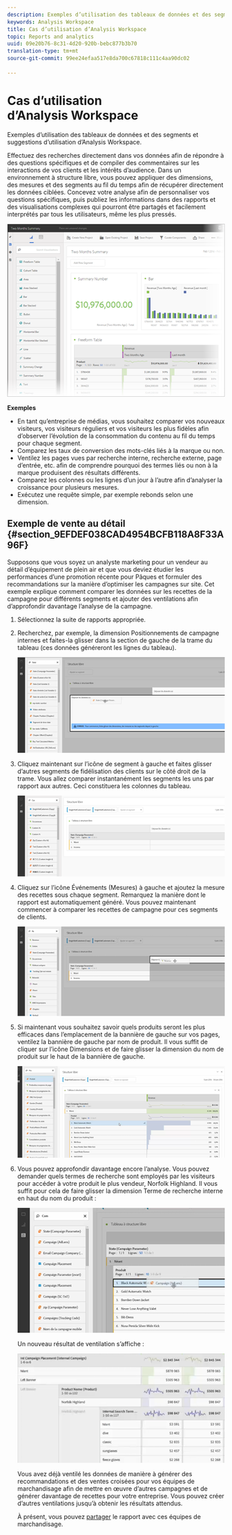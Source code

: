 ```yaml
---
description: Exemples d’utilisation des tableaux de données et des segments et suggestions d’utilisation d’Analysis Workspace.
keywords: Analysis Workspace
title: Cas d’utilisation d’Analysis Workspace
topic: Reports and analytics
uuid: 09e20b76-8c31-4d20-920b-bebc877b3b70
translation-type: tm+mt
source-git-commit: 99ee24efaa517e8da700c67818c111c4aa90dc02

---
```



# Cas d’utilisation d’Analysis Workspace

Exemples d’utilisation des tableaux de données et des segments et suggestions d’utilisation d’Analysis Workspace.

Effectuez des recherches directement dans vos données afin de répondre à des questions spécifiques et de compiler des commentaires sur les interactions de vos clients et les intérêts d’audience. Dans un environnement à structure libre, vous pouvez appliquer des dimensions, des mesures et des segments au fil du temps afin de récupérer directement les données ciblées. Concevez votre analyse afin de personnaliser vos questions spécifiques, puis publiez les informations dans des rapports et des visualisations complexes qui pourront être partagés et facilement interprétés par tous les utilisateurs, même les plus pressés.

![](assets/two-months-summary-project.png)

**Exemples**

* En tant qu’entreprise de médias, vous souhaitez comparer vos nouveaux visiteurs, vos visiteurs réguliers et vos visiteurs les plus fidèles afin d’observer l’évolution de la consommation du contenu au fil du temps pour chaque segment.
* Comparez les taux de conversion des mots-clés liés à la marque ou non.
* Ventilez les pages vues par recherche interne, recherche externe, page d’entrée, etc. afin de comprendre pourquoi des termes liés ou non à la marque produisent des résultats différents.
* Comparez les colonnes ou les lignes d’un jour à l’autre afin d’analyser la croissance pour plusieurs mesures.
* Exécutez une requête simple, par exemple rebonds selon une dimension.

## Exemple de vente au détail {#section_9EFDEF038CAD4954BCFB118A8F33A96F}

Supposons que vous soyez un analyste marketing pour un vendeur au détail d’équipement de plein air et que vous deviez étudier les performances d’une promotion récente pour Pâques et formuler des recommandations sur la manière d’optimiser les campagnes sur site. Cet exemple explique comment comparer les données sur les recettes de la campagne pour différents segments et ajouter des ventilations afin d’approfondir davantage l’analyse de la campagne.

1. Sélectionnez la suite de rapports appropriée.
1. Recherchez, par exemple, la dimension Positionnements de campagne internes et faites-la glisser dans la section de gauche de la trame du tableau (ces données généreront les lignes du tableau).

   ![](assets/drag_dimension.png)

1. Cliquez maintenant sur l’icône de segment à gauche et faites glisser d’autres segments de fidélisation des clients sur le côté droit de la trame. Vous allez comparer instantanément les segments les uns par rapport aux autres. Ceci constituera les colonnes du tableau.

   ![](assets/drag_segments.png)

1. Cliquez sur l’icône Événements (Mesures) à gauche et ajoutez la mesure des recettes sous chaque segment. Remarquez la manière dont le rapport est automatiquement généré. Vous pouvez maintenant commencer à comparer les recettes de campagne pour ces segments de clients.

   ![](assets/drag_metrics.png)

1. Si maintenant vous souhaitez savoir quels produits seront les plus efficaces dans l’emplacement de la bannière de gauche sur vos pages, ventilez la bannière de gauche par nom de produit. Il vous suffit de cliquer sur l’icône Dimensions et de faire glisser la dimension du nom de produit sur le haut de la bannière de gauche.

   ![](assets/breakdown_prodname.png)

1. Vous pouvez approfondir davantage encore l’analyse. Vous pouvez demander quels termes de recherche sont employés par les visiteurs pour accéder à votre produit le plus vendeur, Norfolk Highland. Il vous suffit pour cela de faire glisser la dimension Terme de recherche interne en haut du nom du produit :

   ![](assets/breakdown_intsearchterm.png)

   Un nouveau résultat de ventilation s’affiche :

   ![](assets/breakdown_result.png)

   Vous avez déjà ventilé les données de manière à générer des recommandations et des ventes croisées pour vos équipes de marchandisage afin de mettre en œuvre d’autres campagnes et de générer davantage de recettes pour votre entreprise. Vous pouvez créer d’autres ventilations jusqu’à obtenir les résultats attendus.

   À présent, vous pouvez [partager](/help/analyze/analysis-workspace/curate-share/curate.md) le rapport avec ces équipes de marchandisage.

